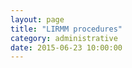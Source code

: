```yaml
---
layout: page
title: "LIRMM procedures"
category: administrative
date: 2015-06-23 10:00:00
---
```



